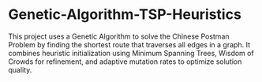 # Genetic-Algorithm-TSP-Heuristics
This project uses a Genetic Algorithm to solve the Chinese Postman Problem by finding the shortest route that traverses all edges in a graph. It combines heuristic initialization using Minimum Spanning Trees, Wisdom of Crowds for refinement, and adaptive mutation rates to optimize solution quality.
